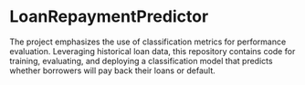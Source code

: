 # LoanRepaymentPredictor
The project emphasizes the use of classification metrics for performance evaluation. Leveraging historical loan data, this repository contains code for training, evaluating, and deploying a classification model that predicts whether borrowers will pay back their loans or default.
